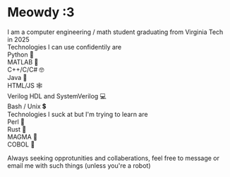 # Meowdy :3

I am a computer engineering / math student graduating from Virginia Tech in 2025  
Technologies I can use confidentily are   
Python 🐍  
MATLAB 💩  
C++/C/C# 🤓  
Java 💩  
HTML/JS 🕸️  
Verilog HDL and SystemVerilog 💻  
Bash / Unix 💲  
Technologies I suck at but I'm trying to learn are  
Perl 🐫  
Rust 🦺  
MAGMA 💩  
COBOL 🏦  

Always seeking opprotunities and collaberations, feel free to message or email me with such things (unless you're a robot)
<!--
**PrestonXPitzer/PrestonXPitzer** is a ✨ _special_ ✨ repository because its `README.md` (this file) appears on your GitHub profile.

Here are some ideas to get you started:

- 🔭 I’m currently working on ...
- 🌱 I’m currently learning ...
- 👯 I’m looking to collaborate on ...
- 🤔 I’m looking for help with ...
- 💬 Ask me about ...
- 📫 How to reach me: ...
- 😄 Pronouns: ...
- ⚡ Fun fact: ...
-->
